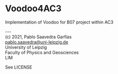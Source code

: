 # Voodoo4AC3
Implementation of Voodoo for B07 project within AC3

---<br>
(c) 2021, Pablo Saavedra Garfias<br>
pablo.saavedra@uni-leipzig.de <br>
University of Leipzig<br>
Faculty of Physics and Geosciences <br>
LIM <br>

See LICENSE
